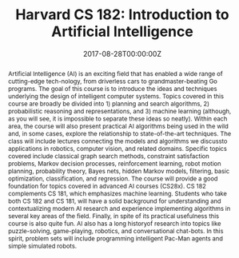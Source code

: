 ---
type: "courses"
title: "Harvard CS 182: Introduction to Artificial Intelligence"
position: "Head Teaching Fellow (Head TA)"
semesters: "Fall 2017, 2018"
# Code used for list order
semesterCode: "17.1"
date: "2017-08-28T00:00:00Z"

# Course Overiew Abstract.
abstract: Artificial Intelligence (AI) is an exciting field that has enabled a wide range of cutting-edge tech-nology, from driverless cars to grandmaster-beating Go programs. The goal of this course is to introduce the ideas and techniques underlying the design of intelligent computer systems. Topics covered in this course are broadly be divided into 1) planning and search algorithms, 2) probabilistic reasoning and representations, and 3) machine learning (although, as you will see, it is impossible to separate these ideas so neatly). Within each area, the course will also present practical AI algorithms being used in the wild and, in some cases, explore the relationship to state-of-the-art techniques. The class will include lectures connecting the models and algorithms we discussto applications in robotics, computer vision, and related domains. Specific topics covered include classical graph search methods, constraint satisfaction problems, Markov decision processes, reinforcement learning, robot motion planning, probability theory, Bayes nets, hidden Markov models, filtering, basic optimization, classification, and regression. The course will provide a good foundation for topics covered in advanced AI courses (CS28x). CS 182 complements CS 181, which emphasizes machine learning. Students who take both CS 182 and CS 181, will have a solid background for understanding and contextualizing modern AI research and experience implementing algorithms in several key areas of the field. Finally, in spite of its practical usefulness this course is also quite fun. AI also has a long historyof research into topics like puzzle-solving, game-playing, robotics, and conversational chat-bots. In this spirit, problem sets will include programming intelligent Pac-Man agents and simple simulated robots.

# Summary. An optional shortened abstract.
summary: Artificial Intelligence (AI) is an exciting field that has enabled a wide range of cutting-edge tech-nology, from driverless cars to grandmaster-beating Go programs. The goal of this course is to introduce the ideas and techniques underlying the design of intelligent computer systems. Topics covered in this course are broadly be divided into 1) planning and search algorithms, 2) probabilistic reasoning and representations, and 3) machine learning (although, as you will see, it is impossible to separate these ideas so neatly).

# Roles in the course
roles:
- Ran a team of 11 teaching fellows to ensure that sections and office hours were held, exams and homework assignments were graded, and student questions on the online forum were answered in a timely manner
- Designed and gave two lectures titled "Introduction to Robotics and Path Planning I/II"
- Co-Designed a new set of course section notes and exam review materials
- Aided in the development of course assignments, and course infrastructure/tools (e.g., autograders)
- Mentored student teams pursuing research-based final projects

# Awards
awards:
- Derek Bok Center Distinction in Teaching Award

tags:
- Artificial Intelligence
- Robot Motion Planning
- Machine Learning

featured: true

links:
- name: Syllabus
  url: 'files/CS182_F18_Syllabus.pdf'
- name: Assignments
  url: https://github.com/Harvard-CS182-F18/cs182-f18-psets
- name: Project Instructions
  url: 'files/CS182_F18_ProjectInstructions.pdf'
- name: Software Install Guide
  url: 'files/CS182_F18_SoftwareInstall.pdf'
- name: Robot Motion Planning Lecture Slides
  url: 'files/CS182_F18_RobotLectures.pdf'

# Featured image -- named `featured.jpg/png` in this folder. 
image:
  caption: ''
  focal_point: ''
  preview_only: false

---
